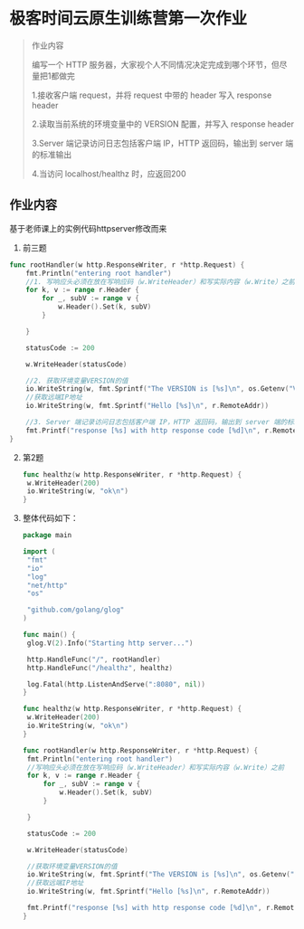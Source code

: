 # 极客时间云原生训练营第一次作业

> 作业内容
>
> 编写一个 HTTP 服务器，大家视个人不同情况决定完成到哪个环节，但尽量把1都做完
>
> 
>
> 1.接收客户端 request，并将 request 中带的 header 写入 response header
>
> 2.读取当前系统的环境变量中的 VERSION 配置，并写入 response header
>
> 3.Server 端记录访问日志包括客户端 IP，HTTP 返回码，输出到 server 端的标准输出
>
> 4.当访问 localhost/healthz 时，应返回200



## 作业内容

基于老师课上的实例代码httpserver修改而来

1. 前三题

```go
func rootHandler(w http.ResponseWriter, r *http.Request) {
	fmt.Println("entering root handler")
	//1. 写响应头必须在放在写响应码（w.WriteHeader）和写实际内容（w.Write）之前
	for k, v := range r.Header {
		for _, subV := range v {
			w.Header().Set(k, subV)
		}

	}

	statusCode := 200

	w.WriteHeader(statusCode)

	//2. 获取环境变量VERSION的值
	io.WriteString(w, fmt.Sprintf("The VERSION is [%s]\n", os.Getenv("VERSION")))
	//获取远端IP地址
	io.WriteString(w, fmt.Sprintf("Hello [%s]\n", r.RemoteAddr))

    //3. Server 端记录访问日志包括客户端 IP，HTTP 返回码，输出到 server 端的标准输出
	fmt.Printf("response [%s] with http response code [%d]\n", r.RemoteAddr, statusCode)
}
```



2. 第2题

   ```go
   func healthz(w http.ResponseWriter, r *http.Request) {
   	w.WriteHeader(200)
   	io.WriteString(w, "ok\n")
   }
   ```

3. 整体代码如下：

   ```go
   package main
   
   import (
   	"fmt"
   	"io"
   	"log"
   	"net/http"
   	"os"
   
   	"github.com/golang/glog"
   )
   
   func main() {
   	glog.V(2).Info("Starting http server...")
   
   	http.HandleFunc("/", rootHandler)
   	http.HandleFunc("/healthz", healthz)
   
   	log.Fatal(http.ListenAndServe(":8080", nil))
   }
   
   func healthz(w http.ResponseWriter, r *http.Request) {
   	w.WriteHeader(200)
   	io.WriteString(w, "ok\n")
   }
   
   func rootHandler(w http.ResponseWriter, r *http.Request) {
   	fmt.Println("entering root handler")
   	//写响应头必须在放在写响应码（w.WriteHeader）和写实际内容（w.Write）之前
   	for k, v := range r.Header {
   		for _, subV := range v {
   			w.Header().Set(k, subV)
   		}
   
   	}
   
   	statusCode := 200
   
   	w.WriteHeader(statusCode)
   
   	//获取环境变量VERSION的值
   	io.WriteString(w, fmt.Sprintf("The VERSION is [%s]\n", os.Getenv("VERSION")))
   	//获取远端IP地址
   	io.WriteString(w, fmt.Sprintf("Hello [%s]\n", r.RemoteAddr))
   
   	fmt.Printf("response [%s] with http response code [%d]\n", r.RemoteAddr, statusCode)
   }
   
   ```

   